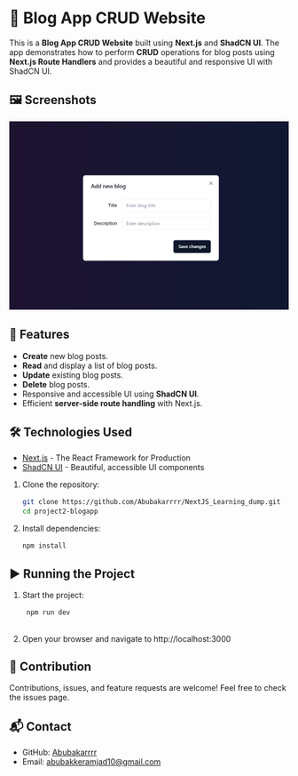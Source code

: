 # 📝 Blog App CRUD Website

This is a **Blog App CRUD Website** built using **Next.js** and **ShadCN UI**. The app demonstrates how to perform **CRUD** operations for blog posts using **Next.js Route Handlers** and provides a beautiful and responsive UI with ShadCN UI.


## 🖼️ Screenshots

![image](https://github.com/Abubakarrrr/NextJS_Learning_dump/blob/main/project2-blogapp/blogapppic.png)


## 🚀 Features

- **Create** new blog posts.
- **Read** and display a list of blog posts.
- **Update** existing blog posts.
- **Delete** blog posts.
- Responsive and accessible UI using **ShadCN UI**.
- Efficient **server-side route handling** with Next.js.


## 🛠️ Technologies Used

- [Next.js](https://nextjs.org/) - The React Framework for Production
- [ShadCN UI](https://ui.shadcn.dev/) - Beautiful, accessible UI components


1. Clone the repository:

   ```bash
   git clone https://github.com/Abubakarrrr/NextJS_Learning_dump.git
   cd project2-blogapp
   
2. Install dependencies:
    ```bash
    npm install


## ▶️ Running the Project

1.   Start the project:
    
     ```bash
      npm run dev
       
3.   Open your browser and navigate to http://localhost:3000

## 🤝 Contribution
Contributions, issues, and feature requests are welcome! Feel free to check the issues page.

## 📬 Contact

- GitHub: [Abubakarrrr](https://github.com/Abubakarrrr)
- Email: [abubakkeramjad10@gmail.com](mailto:abubakkeramjad10@gmail.com)
